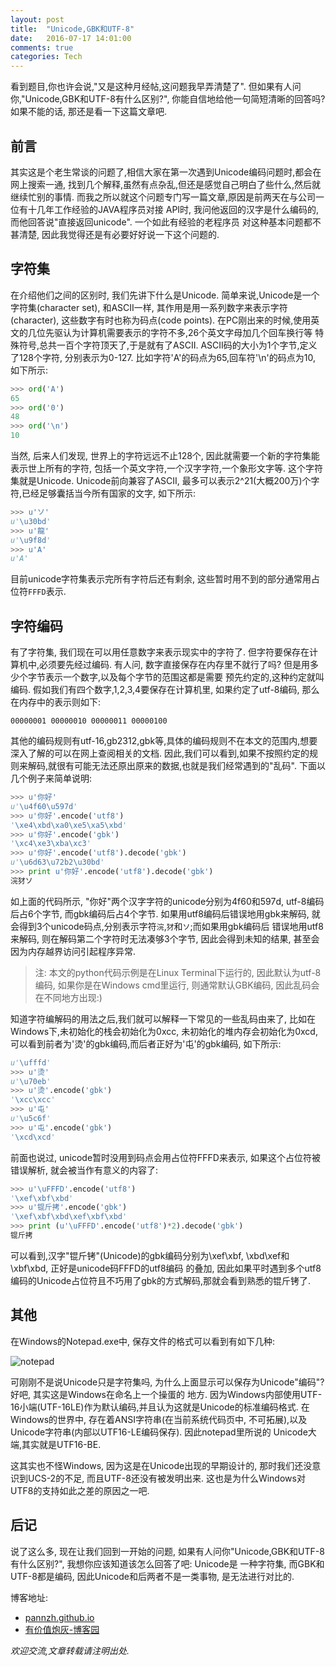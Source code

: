 ```yaml
---
layout: post
title:  "Unicode,GBK和UTF-8"
date:   2016-07-17 14:01:00
comments: true
categories: Tech
---
```


看到题目,你也许会说,"又是这种月经帖,这问题我早弄清楚了". 但如果有人问你,"Unicode,GBK和UTF-8有什么区别?",
你能自信地给他一句简短清晰的回答吗? 如果不能的话, 那还是看一下这篇文章吧.

## 前言

其实这是个老生常谈的问题了,相信大家在第一次遇到Unicode编码问题时,都会在网上搜索一通,
找到几个解释,虽然有点杂乱,但还是感觉自己明白了些什么,然后就继续忙别的事情. 
而我之所以就这个问题专门写一篇文章,原因是前两天在与公司一位有十几年工作经验的JAVA程序员对接
API时, 我问他返回的汉字是什么编码的, 而他回答说"直接返回unicode". 一个如此有经验的老程序员
对这种基本问题都不甚清楚, 因此我觉得还是有必要好好说一下这个问题的.

## 字符集

在介绍他们之间的区别时, 我们先讲下什么是Unicode. 简单来说,Unicode是一个字符集(character set),
和ASCII一样, 其作用是用一系列数字来表示字符(character), 这些数字有时也称为码点(code points).
在PC刚出来的时候,使用英文的几位先驱认为计算机需要表示的字符不多,26个英文字母加几个回车换行等
特殊符号,总共一百个字符顶天了,于是就有了ASCII. ASCII码的大小为1个字节,定义了128个字符,
分别表示为0-127. 比如字符'A'的码点为65,回车符'\n'的码点为10, 如下所示:

```python
>>> ord('A')
65
>>> ord('0')
48
>>> ord('\n')
10
```

当然, 后来人们发现, 世界上的字符远远不止128个, 因此就需要一个新的字符集能表示世上所有的字符, 
包括一个英文字符,一个汉字字符,一个象形文字等. 这个字符集就是Unicode. Unicode前向兼容了ASCII,
最多可以表示2^21(大概200万)个字符,已经足够囊括当今所有国家的文字, 如下所示:

```python
>>> u'ソ'
u'\u30bd'
>>> u'龍'
u'\u9f8d'
>>> u'A'
u'A'
```
目前unicode字符集表示完所有字符后还有剩余, 这些暂时用不到的部分通常用占位符`FFFD`表示.

## 字符编码

有了字符集, 我们现在可以用任意数字来表示现实中的字符了. 但字符要保存在计算机中,必须要先经过编码.
有人问, 数字直接保存在内存里不就行了吗? 但是用多少个字节表示一个数字,以及每个字节的范围这都是需要
预先约定的,这种约定就叫编码. 假如我们有四个数字,1,2,3,4要保存在计算机里, 如果约定了utf-8编码, 
那么在内存中的表示则如下:

    00000001 00000010 00000011 00000100

其他的编码规则有utf-16,gb2312,gbk等,具体的编码规则不在本文的范围内,想要深入了解的可以在网上查阅相关的文档.
因此,我们可以看到,如果不按照约定的规则来解码,就很有可能无法还原出原来的数据,也就是我们经常遇到的"乱码".
下面以几个例子来简单说明:

```python
>>> u'你好'
u'\u4f60\u597d'
>>> u'你好'.encode('utf8')
'\xe4\xbd\xa0\xe5\xa5\xbd'
>>> u'你好'.encode('gbk')
'\xc4\xe3\xba\xc3'
>>> u'你好'.encode('utf8').decode('gbk')
u'\u6d63\u72b2\u30bd'
>>> print u'你好'.encode('utf8').decode('gbk')
浣犲ソ
```

如上面的代码所示, "你好"两个汉字字符的unicode分别为4f60和597d, utf-8编码后占6个字节, 而gbk编码后占4个字节.
如果用utf8编码后错误地用gbk来解码, 就会得到3个unicode码点,分别表示字符`浣`,`犲`和`ソ`;而如果用gbk编码后
错误地用utf8来解码, 则在解码第二个字符时无法凑够3个字节, 因此会得到未知的结果, 甚至会因为内存越界访问引起程序异常.

> 注: 本文的python代码示例是在Linux Terminal下运行的, 因此默认为utf-8编码, 如果你是在Windows cmd里运行, 
> 则通常默认GBK编码, 因此乱码会在不同地方出现:)

知道字符编解码的用法之后,我们就可以解释一下常见的一些乱码由来了, 比如在Windows下,未初始化的栈会初始化为0xcc,
未初始化的堆内存会初始化为0xcd, 可以看到前者为'烫'的gbk编码,而后者正好为'屯'的gbk编码, 如下所示:

```python
u'\ufffd'
>>> u'烫'
u'\u70eb'
>>> u'烫'.encode('gbk')
'\xcc\xcc'
>>> u'屯'
u'\u5c6f'
>>> u'屯'.encode('gbk')
'\xcd\xcd'
```

前面也说过, unicode暂时没用到码点会用占位符FFFD来表示, 如果这个占位符被错误解析, 就会被当作有意义的内容了:

```python
>>> u'\uFFFD'.encode('utf8')
'\xef\xbf\xbd'
>>> u'锟斤拷'.encode('gbk')
'\xef\xbf\xbd\xef\xbf\xbd'
>>> print (u'\uFFFD'.encode('utf8')*2).decode('gbk')
锟斤拷
```
可以看到,汉字"锟斤铐"(Unicode)的gbk编码分别为\xef\xbf, \xbd\xef和\xbf\xbd, 正好是unicode码FFFD的utf8编码
的叠加, 因此如果平时遇到多个utf8编码的Unicode占位符且不巧用了gbk的方式解码,那就会看到熟悉的锟斤铐了.


## 其他

在Windows的Notepad.exe中, 保存文件的格式可以看到有如下几种:

![notepad](http://images2015.cnblogs.com/blog/676200/201607/676200-20160717141610232-2068712501.jpg)

可刚刚不是说Unicode只是字符集吗, 为什么上面显示可以保存为Unicode"编码"? 好吧, 其实这是Windows在命名上一个操蛋的
地方. 因为Windows内部使用UTF-16小端(UTF-16LE)作为默认编码,并且认为这就是Unicode的标准编码格式. 在Windows的世界中,
存在着ANSI字符串(在当前系统代码页中, 不可拓展),以及Unicode字符串(内部以UTF16-LE编码保存). 因此notepad里所说的
Unicode大端,其实就是UTF16-BE.

这其实也不怪Windows, 因为这是在Unicode出现的早期设计的, 那时我们还没意识到UCS-2的不足, 而且UTF-8还没有被发明出来.
这也是为什么Windows对UTF8的支持如此之差的原因之一吧.


## 后记

说了这么多, 现在让我们回到一开始的问题, 如果有人问你"Unicode,GBK和UTF-8有什么区别?", 我想你应该知道该怎么回答了吧: Unicode是
一种字符集, 而GBK和UTF-8都是编码, 因此Unicode和后两者不是一类事物, 是无法进行对比的.

博客地址:

- [pannzh.github.io](http://pannzh.github.io)
- [有价值炮灰-博客园](http://www.cnblogs.com/pannengzhi/)

*欢迎交流,文章转载请注明出处.*

[ref]: https://stackoverflow.com/questions/3951722/whats-the-difference-between-unicode-and-utf8
